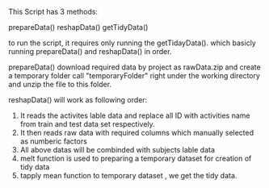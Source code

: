 This Script has 3 methods:

prepareData()
reshapData()
getTidyData()

to run the script, it requires only running the getTidayData(). which basicly running prepareData() and reshapData() in order.

prepareData() download required data by project as rawData.zip and create a temporary folder call "temporaryFolder" right under the working directory and unzip the file to this folder.

reshapData() will work as following order:
1. It reads the activites lable data and replace all ID with activities name from train and test data set respectively. 
2. It then reads raw data with required columns which manually selected as numberic factors
3. All above datas will be combinded with subjects lable data
4. melt function is used to preparing a temporary dataset for creation of tidy data
5. tapply mean function to temporary dataset , we get the tidy data.
